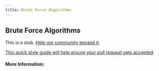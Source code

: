```yaml
---
title: Brute Force Algorithms
---
```


## Brute Force Algorithms

This is a stub. [Help our community expand it](https://github.com/freecodecamp/guides/tree/master/src/pages/articles/computer-science/brute-force-algorithms/index.md).

[This quick style guide will help ensure your pull request gets accepted](https://github.com/freeCodeCamp/guides/blob/master/README.md).

<!-- The article goes here, in GitHub-flavored Markdown. Feel free to add YouTube videos, images, and CodePen/JSBin embeds  -->

#### More Information:
<!-- Please add any articles you think might be helpful to read before writing the article -->


